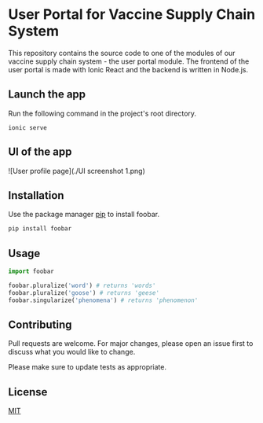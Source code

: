 # User Portal for Vaccine Supply Chain System

This repository contains the source code to one of the modules of our vaccine supply chain system - the user portal module. The frontend of the user portal is made with Ionic React and the backend is written in Node.js.

## Launch the app

Run the following command in the project's root directory.
```
ionic serve
```

## UI of the app

![User profile page](./UI screenshot 1.png)

## Installation

Use the package manager [pip](https://pip.pypa.io/en/stable/) to install foobar.

```bash
pip install foobar
```

## Usage

```python
import foobar

foobar.pluralize('word') # returns 'words'
foobar.pluralize('goose') # returns 'geese'
foobar.singularize('phenomena') # returns 'phenomenon'
```

## Contributing
Pull requests are welcome. For major changes, please open an issue first to discuss what you would like to change.

Please make sure to update tests as appropriate.

## License
[MIT](https://choosealicense.com/licenses/mit/)